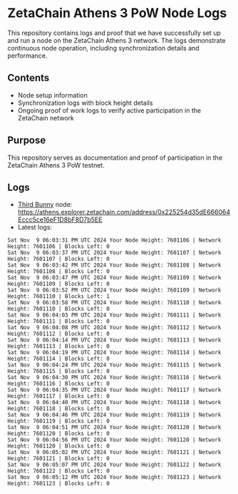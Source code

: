 # ZetaChain Athens 3 PoW Node Logs
This repository contains logs and proof that we have successfully set up and run a node on the ZetaChain Athens 3 network. The logs demonstrate continuous node operation, including synchronization details and performance.

## Contents
- Node setup information
- Synchronization logs with block height details
- Ongoing proof of work logs to verify active participation in the ZetaChain network

## Purpose
This repository serves as documentation and proof of participation in the ZetaChain Athens 3 PoW testnet.

## Logs

- [Third Bunny](https://thirdbunny.xyz/) node: https://athens.explorer.zetachain.com/address/0x225254d35dE666064Eccc5ce16eF1D8bF8D7b5EE
- Latest logs:
```
Sat Nov  9 06:03:31 PM UTC 2024 Your Node Height: 7601106 | Network Height: 7601106 | Blocks Left: 0
Sat Nov  9 06:03:37 PM UTC 2024 Your Node Height: 7601107 | Network Height: 7601107 | Blocks Left: 0
Sat Nov  9 06:03:42 PM UTC 2024 Your Node Height: 7601108 | Network Height: 7601108 | Blocks Left: 0
Sat Nov  9 06:03:47 PM UTC 2024 Your Node Height: 7601109 | Network Height: 7601109 | Blocks Left: 0
Sat Nov  9 06:03:52 PM UTC 2024 Your Node Height: 7601109 | Network Height: 7601110 | Blocks Left: 1
Sat Nov  9 06:03:58 PM UTC 2024 Your Node Height: 7601110 | Network Height: 7601110 | Blocks Left: 0
Sat Nov  9 06:04:03 PM UTC 2024 Your Node Height: 7601111 | Network Height: 7601111 | Blocks Left: 0
Sat Nov  9 06:04:08 PM UTC 2024 Your Node Height: 7601112 | Network Height: 7601112 | Blocks Left: 0
Sat Nov  9 06:04:14 PM UTC 2024 Your Node Height: 7601113 | Network Height: 7601113 | Blocks Left: 0
Sat Nov  9 06:04:19 PM UTC 2024 Your Node Height: 7601114 | Network Height: 7601114 | Blocks Left: 0
Sat Nov  9 06:04:24 PM UTC 2024 Your Node Height: 7601115 | Network Height: 7601115 | Blocks Left: 0
Sat Nov  9 06:04:30 PM UTC 2024 Your Node Height: 7601116 | Network Height: 7601116 | Blocks Left: 0
Sat Nov  9 06:04:35 PM UTC 2024 Your Node Height: 7601117 | Network Height: 7601117 | Blocks Left: 0
Sat Nov  9 06:04:40 PM UTC 2024 Your Node Height: 7601118 | Network Height: 7601118 | Blocks Left: 0
Sat Nov  9 06:04:46 PM UTC 2024 Your Node Height: 7601119 | Network Height: 7601119 | Blocks Left: 0
Sat Nov  9 06:04:51 PM UTC 2024 Your Node Height: 7601120 | Network Height: 7601120 | Blocks Left: 0
Sat Nov  9 06:04:56 PM UTC 2024 Your Node Height: 7601120 | Network Height: 7601120 | Blocks Left: 0
Sat Nov  9 06:05:02 PM UTC 2024 Your Node Height: 7601121 | Network Height: 7601121 | Blocks Left: 0
Sat Nov  9 06:05:07 PM UTC 2024 Your Node Height: 7601122 | Network Height: 7601122 | Blocks Left: 0
Sat Nov  9 06:05:12 PM UTC 2024 Your Node Height: 7601123 | Network Height: 7601123 | Blocks Left: 0
```
